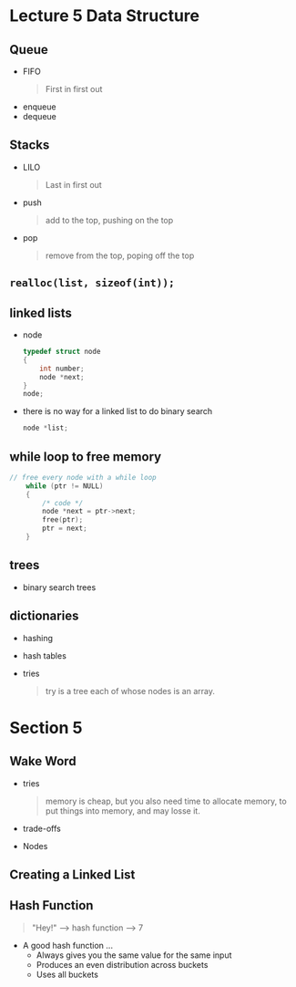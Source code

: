 # Lecture 5 Data Structure

## Queue

-   FIFO
    > First in first out
-   enqueue
-   dequeue

## Stacks

-   LILO
    > Last in first out
-   push
    > add to the top, pushing on the top
-   pop
    > remove from the top, poping off the top

## `realloc(list, sizeof(int));`

## linked lists

-   node
    ```c
    typedef struct node
    {
        int number;
        node *next;
    }
    node;
    ```
-   there is no way for a linked list to do binary search

    ```c
    node *list;

    ```

## while loop to free memory

```c
// free every node with a while loop
    while (ptr != NULL)
    {
        /* code */
        node *next = ptr->next;
        free(ptr);
        ptr = next;
    }
```

## trees

-   binary search trees

## dictionaries

-   hashing

-   hash tables
-   tries
    > try is a tree each of whose nodes is an array.

# Section 5

## Wake Word

-   tries

    > memory is cheap, but you also need time to allocate memory, to put things into memory, and may losse it.

-   trade-offs
-   Nodes

## Creating a Linked List

## Hash Function

> "Hey!" --> hash function --> 7

-   A good hash function ...
    -   Always gives you the same value for the same input
    -   Produces an even distribution across buckets
    -   Uses all buckets
